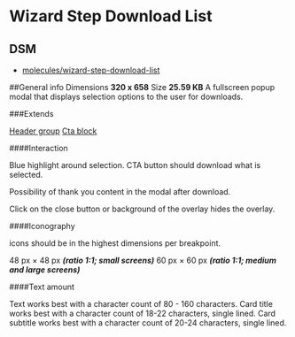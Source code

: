 # Wizard Step Download List

## DSM
* [molecules/wizard-step-download-list](https://ultimaker.invisionapp.com/dsm/ultimaker/ultimaker-com/asset/components/5ce26c41d1c8590a3a11b3d9)

##General info
Dimensions **320 x 658**
Size **25.59 KB**
A fullscreen popup modal that displays selection options to the user for downloads.

###Extends

[Header group](https://ultimaker.invisionapp.com/dsm/ultimaker/ultimaker-com/asset/components/5c66ce0898e16fb949df03a4)
[Cta block](https://ultimaker.invisionapp.com/dsm/ultimaker/ultimaker-com/asset/components/5c66ce5698e16f543ddf03ae)

####Interaction

Blue highlight around selection. CTA button should download what is selected.

Possibility of thank you content in the modal after download.

Click on the close button or background of the overlay hides the overlay.


####Iconography

icons should be in the highest dimensions per breakpoint.


48 px × 48 px ***(ratio 1:1; small screens)***
60 px × 60 px ***(ratio 1:1; medium and large screens)***


####Text amount

Text works best with a character count of 80 - 160 characters.
Card title works best with a character count of 18-22 characters, single lined.
Card subtitle works best with a character count of 20-24 characters, single lined.